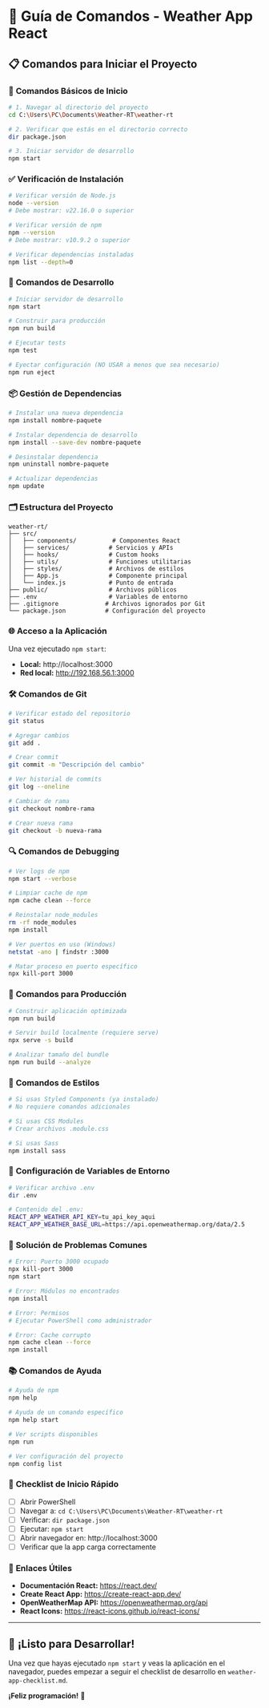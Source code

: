 # 🚀 Guía de Comandos - Weather App React

## 📋 Comandos para Iniciar el Proyecto

### 🎯 **Comandos Básicos de Inicio**

```bash
# 1. Navegar al directorio del proyecto
cd C:\Users\PC\Documents\Weather-RT\weather-rt

# 2. Verificar que estás en el directorio correcto
dir package.json

# 3. Iniciar servidor de desarrollo
npm start
```

### ✅ **Verificación de Instalación**

```bash
# Verificar versión de Node.js
node --version
# Debe mostrar: v22.16.0 o superior

# Verificar versión de npm
npm --version
# Debe mostrar: v10.9.2 o superior

# Verificar dependencias instaladas
npm list --depth=0
```

### 🔧 **Comandos de Desarrollo**

```bash
# Iniciar servidor de desarrollo
npm start

# Construir para producción
npm run build

# Ejecutar tests
npm test

# Eyectar configuración (NO USAR a menos que sea necesario)
npm run eject
```

### 📦 **Gestión de Dependencias**

```bash
# Instalar una nueva dependencia
npm install nombre-paquete

# Instalar dependencia de desarrollo
npm install --save-dev nombre-paquete

# Desinstalar dependencia
npm uninstall nombre-paquete

# Actualizar dependencias
npm update
```

### 🗂️ **Estructura del Proyecto**

```
weather-rt/
├── src/
│   ├── components/          # Componentes React
│   ├── services/           # Servicios y APIs
│   ├── hooks/              # Custom hooks
│   ├── utils/              # Funciones utilitarias
│   ├── styles/             # Archivos de estilos
│   ├── App.js              # Componente principal
│   └── index.js            # Punto de entrada
├── public/                 # Archivos públicos
├── .env                    # Variables de entorno
├── .gitignore             # Archivos ignorados por Git
└── package.json           # Configuración del proyecto
```

### 🌐 **Acceso a la Aplicación**

Una vez ejecutado `npm start`:

- **Local:** http://localhost:3000
- **Red local:** http://192.168.56.1:3000

### 🛠️ **Comandos de Git**

```bash
# Verificar estado del repositorio
git status

# Agregar cambios
git add .

# Crear commit
git commit -m "Descripción del cambio"

# Ver historial de commits
git log --oneline

# Cambiar de rama
git checkout nombre-rama

# Crear nueva rama
git checkout -b nueva-rama
```

### 🔍 **Comandos de Debugging**

```bash
# Ver logs de npm
npm start --verbose

# Limpiar cache de npm
npm cache clean --force

# Reinstalar node_modules
rm -rf node_modules
npm install

# Ver puertos en uso (Windows)
netstat -ano | findstr :3000

# Matar proceso en puerto específico
npx kill-port 3000
```

### 📱 **Comandos para Producción**

```bash
# Construir aplicación optimizada
npm run build

# Servir build localmente (requiere serve)
npx serve -s build

# Analizar tamaño del bundle
npm run build --analyze
```

### 🎨 **Comandos de Estilos**

```bash
# Si usas Styled Components (ya instalado)
# No requiere comandos adicionales

# Si usas CSS Modules
# Crear archivos .module.css

# Si usas Sass
npm install sass
```

### 🔧 **Configuración de Variables de Entorno**

```bash
# Verificar archivo .env
dir .env

# Contenido del .env:
REACT_APP_WEATHER_API_KEY=tu_api_key_aqui
REACT_APP_WEATHER_BASE_URL=https://api.openweathermap.org/data/2.5
```

### 🚨 **Solución de Problemas Comunes**

```bash
# Error: Puerto 3000 ocupado
npx kill-port 3000
npm start

# Error: Módulos no encontrados
npm install

# Error: Permisos
# Ejecutar PowerShell como administrador

# Error: Cache corrupto
npm cache clean --force
npm install
```

### 📚 **Comandos de Ayuda**

```bash
# Ayuda de npm
npm help

# Ayuda de un comando específico
npm help start

# Ver scripts disponibles
npm run

# Ver configuración del proyecto
npm config list
```

### 🎯 **Checklist de Inicio Rápido**

- [ ] Abrir PowerShell
- [ ] Navegar a: `cd C:\Users\PC\Documents\Weather-RT\weather-rt`
- [ ] Verificar: `dir package.json`
- [ ] Ejecutar: `npm start`
- [ ] Abrir navegador en: http://localhost:3000
- [ ] Verificar que la app carga correctamente

### 🔗 **Enlaces Útiles**

- **Documentación React:** https://react.dev/
- **Create React App:** https://create-react-app.dev/
- **OpenWeatherMap API:** https://openweathermap.org/api
- **React Icons:** https://react-icons.github.io/react-icons/

---

## 🎉 **¡Listo para Desarrollar!**

Una vez que hayas ejecutado `npm start` y veas la aplicación en el navegador, puedes empezar a seguir el checklist de desarrollo en `weather-app-checklist.md`.

**¡Feliz programación!** 🚀 